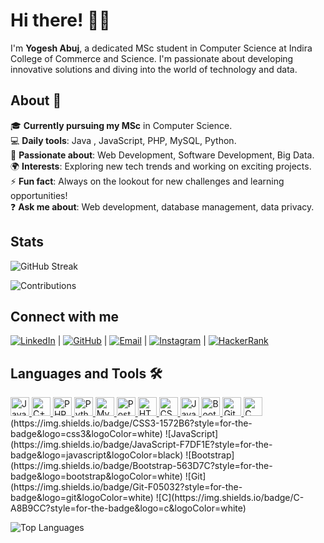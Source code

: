 
# Hi there! 👋🏾

I'm **Yogesh Abuj**, a dedicated MSc student in Computer Science at Indira College of Commerce and Science. I'm passionate about developing innovative solutions and diving into the world of technology and data.

## About 👤

🎓 **Currently pursuing my MSc** in Computer Science.  
💻 **Daily tools**: Java , JavaScript, PHP, MySQL, Python.  
🚀 **Passionate about**: Web Development, Software Development, Big Data.  
🌍 **Interests**: Exploring new tech trends and working on exciting projects.  
⚡ **Fun fact**: Always on the lookout for new challenges and learning opportunities!  
❓ **Ask me about**: Web development, database management, data privacy.

## Stats

![GitHub Streak](https://github-readme-streak-stats.herokuapp.com/?user=abujyogesh&theme=dark&date_format=j%20M%5B%20Y%5D)

![Contributions](https://github-readme-stats.vercel.app/api?username=abujyogesh&show_icons=true&count_private=true&theme=dark&line_height=24)

## Connect with me

[![LinkedIn](https://img.shields.io/badge/LinkedIn-%230077B5?style=flat&logo=linkedin&logoColor=white)](https://www.linkedin.com/in/yogesh-abuj-243307261/) | [![GitHub](https://img.shields.io/badge/GitHub-%23181717?style=flat&logo=github&logoColor=white)](https://github.com/abujyogesh) | [![Email](https://img.shields.io/badge/Email-%23D14836?style=flat&logo=gmail&logoColor=white)](mailto:abujyogesh2020@gmail.com) | [![Instagram](https://img.shields.io/badge/Instagram-%23E4405F?style=flat&logo=instagram&logoColor=white)](https://www.instagram.com/abuj_yogesh/?next=%2F&hl=en) | [![HackerRank](https://img.shields.io/badge/HackerRank-%232E8B57?style=flat&logo=hackerrank&logoColor=white)](https://www.hackerrank.com/profile/abujyogesh2020)

## Languages and Tools 🛠️

<!-- Java -->
<a href="https://www.java.com/" target="_blank">
    <img src="https://img.shields.io/badge/-Java-007396?style=for-the-badge&logo=java&logoColor=white" height="30" alt="Java"/>
</a>

<!-- C++ -->
<a href="https://isocpp.org/" target="_blank">
    <img src="https://img.shields.io/badge/-C%2B%2B-00599C?style=for-the-badge&logo=c%2B%2B&logoColor=white" height="30" alt="C++"/>
</a>

<!-- PHP -->
<a href="https://www.php.net/" target="_blank">
    <img src="https://img.shields.io/badge/-PHP-777BB4?style=for-the-badge&logo=php&logoColor=white" height="30" alt="PHP"/>
</a>

<!-- Python -->
<a href="https://www.python.org/" target="_blank">
    <img src="https://img.shields.io/badge/-Python-3776AB?style=for-the-badge&logo=python&logoColor=white" height="30" alt="Python"/>
</a>

<!-- MySQL -->
<a href="https://www.mysql.com/" target="_blank">
    <img src="https://img.shields.io/badge/-MySQL-4479A1?style=for-the-badge&logo=mysql&logoColor=white" height="30" alt="MySQL"/>
</a>

<!-- PostgreSQL -->
<a href="https://www.postgresql.org/" target="_blank">
    <img src="https://img.shields.io/badge/-PostgreSQL-336791?style=for-the-badge&logo=postgresql&logoColor=white" height="30" alt="PostgreSQL"/>
</a>

<!-- HTML5 -->
<a href="https://developer.mozilla.org/en-US/docs/Web/Guide/HTML/HTML5" target="_blank">
    <img src="https://img.shields.io/badge/-HTML5-E34F26?style=for-the-badge&logo=html5&logoColor=white" height="30" alt="HTML5"/>
</a>

<!-- CSS3 -->
<a href="https://developer.mozilla.org/en-US/docs/Web/CSS" target="_blank">
    <img src="https://img.shields.io/badge/-CSS3-1572B6?style=for-the-badge&logo=css3&logoColor=white" height="30" alt="CSS3"/>
</a>

<!-- JavaScript -->
<a href="https://developer.mozilla.org/en-US/docs/Web/JavaScript" target="_blank">
    <img src="https://img.shields.io/badge/-JavaScript-F7DF1E?style=for-the-badge&logo=javascript&logoColor=black" height="30" alt="JavaScript"/>
</a>

<!-- Bootstrap -->
<a href="https://getbootstrap.com/" target="_blank">
    <img src="https://img.shields.io/badge/-Bootstrap-563D7C?style=for-the-badge&logo=bootstrap&logoColor=white" height="30" alt="Bootstrap"/>
</a>

<!-- Git -->
<a href="https://git-scm.com/" target="_blank">
    <img src="https://img.shields.io/badge/-Git-F05032?style=for-the-badge&logo=git&logoColor=white" height="30" alt="Git"/>
</a>

<!-- C -->
<a href="https://en.wikipedia.org/wiki/C_(programming_language)" target="_blank">
    <img src="https://img.shields.io/badge/-C-A8B9CC?style=for-the-badge&logo=c&logoColor=white" height="30" alt="C"/>
</a>
(https://img.shields.io/badge/CSS3-1572B6?style=for-the-badge&logo=css3&logoColor=white)
![JavaScript](https://img.shields.io/badge/JavaScript-F7DF1E?style=for-the-badge&logo=javascript&logoColor=black)
![Bootstrap](https://img.shields.io/badge/Bootstrap-563D7C?style=for-the-badge&logo=bootstrap&logoColor=white)
![Git](https://img.shields.io/badge/Git-F05032?style=for-the-badge&logo=git&logoColor=white)
![C](https://img.shields.io/badge/C-A8B9CC?style=for-the-badge&logo=c&logoColor=white)

![Top Languages](https://github-readme-stats.vercel.app/api/top-langs/?username=abujyogesh&layout=compact&theme=radical)



